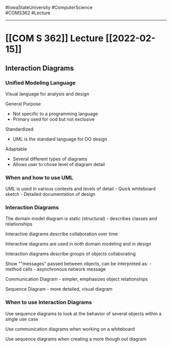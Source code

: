 #IowaStateUniversity
#ComputerScience  
#COMS362
#Lecture

---

# [[COM S 362]] Lecture [[2022-02-15]]


## Interaction Diagrams 

### Unified Modeling Language 

Visual language for analysis and design

General Purpose 
- Not specific to  a programming language 
- Primary used for ood but not exclusive 

Standardized 
- UML is the standard language for OO design

Adaptable 
- Several different types of diagrams 
- Allows user to chose level of diagram detail 

### When and how to use UML

UML is used in various contexts and levels of detail
	- Quick whiteboard sketch
	- Detailed documentation of design 


### Interaction Diagrams 

The domain model diagram is static (structural) - describes classes and relationships 

Interactive diagrams describe collaboration over time 

Interactive diagrams are used in both domain modeling and in design 

Interaction diagrams describe groups of objects collaborating 

Show ""messages" passed between objects, can be interpreted as:
	- method calls 
	- asynchronous network message

Communication Diagram - simpler, emphasizes object relationships 

Sequence Diagram - more detailed, visual diagram 

### When to use Interaction Diagrams

Use sequence diagrams to look at the behavior of several objects within a single use case 

Use communication diagrams when working on a whiteboard 

Use sequence diagrams when creating a more though out diagram

